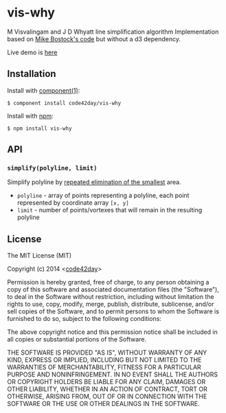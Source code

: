 
# vis-why

  M Visvalingam and J D Whyatt line simplification algorithm
  Implementation based on [Mike Bostock's code](http://bost.ocks.org/mike/simplify/) but without a d3 dependency.

  Live demo is [here](http://code42day.github.io/vis-why/)

## Installation

  Install with [component(1)]:

    $ component install code42day/vis-why


  Install with [npm]:

    $ npm install vis-why

## API

### `simplify(polyline, limit)`

Simplify polyline by [repeated elimination of the smallest][vis-why] area.

- `polyline` - array of points representing a polyline, each point represented by coordinate array `[x, y]`
- `limit` - number of points/vortexes that will remain in the resulting polyline



## License

  The MIT License (MIT)

  Copyright (c) 2014 <[code42day]>

  Permission is hereby granted, free of charge, to any person obtaining a copy
  of this software and associated documentation files (the "Software"), to deal
  in the Software without restriction, including without limitation the rights
  to use, copy, modify, merge, publish, distribute, sublicense, and/or sell
  copies of the Software, and to permit persons to whom the Software is
  furnished to do so, subject to the following conditions:

  The above copyright notice and this permission notice shall be included in
  all copies or substantial portions of the Software.

  THE SOFTWARE IS PROVIDED "AS IS", WITHOUT WARRANTY OF ANY KIND, EXPRESS OR
  IMPLIED, INCLUDING BUT NOT LIMITED TO THE WARRANTIES OF MERCHANTABILITY,
  FITNESS FOR A PARTICULAR PURPOSE AND NONINFRINGEMENT. IN NO EVENT SHALL THE
  AUTHORS OR COPYRIGHT HOLDERS BE LIABLE FOR ANY CLAIM, DAMAGES OR OTHER
  LIABILITY, WHETHER IN AN ACTION OF CONTRACT, TORT OR OTHERWISE, ARISING FROM,
  OUT OF OR IN CONNECTION WITH THE SOFTWARE OR THE USE OR OTHER DEALINGS IN
  THE SOFTWARE.

[code42day]: http://code42day.com
[component(1)]: http://component.io
[npm]: https://www.npmjs.org/
[vis-why]: https://hydra.hull.ac.uk/resources/hull:8338